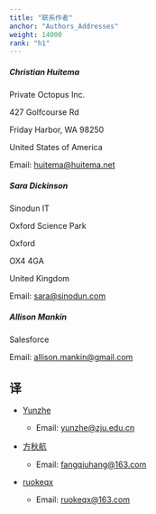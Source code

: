 ```yaml
---
title: "联系作者"
anchor: "Authors_Addresses"
weight: 14000
rank: "h1"
---
```


##### Christian Huitema

Private Octopus Inc.

427 Golfcourse Rd

Friday Harbor, WA 98250

United States of America

Email: [huitema@huitema.net](mailto:huitema@huitema.net)

##### Sara Dickinson

Sinodun IT

Oxford Science Park

Oxford

OX4 4GA

United Kingdom

Email: [sara@sinodun.com](mailto:sara@sinodun.com)

##### Allison Mankin

Salesforce

Email: [allison.mankin@gmail.com](mailto:allison.mankin@gmail.com)

## 译

- [Yunzhe](https://github.com/YunzheZJU)
    - Email: yunzhe@zju.edu.cn

- [方秋航](https://github.com/fangqiuhang)
    - Email: fangqiuhang@163.com

- [ruokeqx](https://github.com/ruokeqx)
  - Email: ruokeqx@163.com

